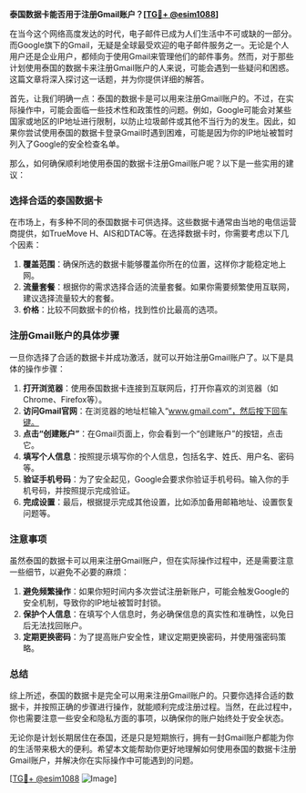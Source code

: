 **泰国数据卡能否用于注册Gmail账户？[[TG💪+ @esim1088](https://t.me/s/esim1088)]**

在当今这个网络高度发达的时代，电子邮件已成为人们生活中不可或缺的一部分。而Google旗下的Gmail，无疑是全球最受欢迎的电子邮件服务之一。无论是个人用户还是企业用户，都倾向于使用Gmail来管理他们的邮件事务。然而，对于那些计划使用泰国的数据卡来注册Gmail账户的人来说，可能会遇到一些疑问和困惑。这篇文章将深入探讨这一话题，并为你提供详细的解答。

首先，让我们明确一点：泰国的数据卡是可以用来注册Gmail账户的。不过，在实际操作中，可能会面临一些技术性和政策性的问题。例如，Google可能会对某些国家或地区的IP地址进行限制，以防止垃圾邮件或其他不当行为的发生。因此，如果你尝试使用泰国的数据卡登录Gmail时遇到困难，可能是因为你的IP地址被暂时列入了Google的安全检查名单。

那么，如何确保顺利地使用泰国的数据卡注册Gmail账户呢？以下是一些实用的建议：

### 选择合适的泰国数据卡

在市场上，有多种不同的泰国数据卡可供选择。这些数据卡通常由当地的电信运营商提供，如TrueMove H、AIS和DTAC等。在选择数据卡时，你需要考虑以下几个因素：

1. **覆盖范围**：确保所选的数据卡能够覆盖你所在的位置，这样你才能稳定地上网。
2. **流量套餐**：根据你的需求选择合适的流量套餐。如果你需要频繁使用互联网，建议选择流量较大的套餐。
3. **价格**：比较不同数据卡的价格，找到性价比最高的选项。

### 注册Gmail账户的具体步骤

一旦你选择了合适的数据卡并成功激活，就可以开始注册Gmail账户了。以下是具体的操作步骤：

1. **打开浏览器**：使用泰国数据卡连接到互联网后，打开你喜欢的浏览器（如Chrome、Firefox等）。
2. **访问Gmail官网**：在浏览器的地址栏输入“www.gmail.com”，然后按下回车键。
3. **点击“创建账户”**：在Gmail页面上，你会看到一个“创建账户”的按钮，点击它。
4. **填写个人信息**：按照提示填写你的个人信息，包括名字、姓氏、用户名、密码等。
5. **验证手机号码**：为了安全起见，Google会要求你验证手机号码。输入你的手机号码，并按照提示完成验证。
6. **完成设置**：最后，根据提示完成其他设置，比如添加备用邮箱地址、设置恢复问题等。

### 注意事项

虽然泰国的数据卡可以用来注册Gmail账户，但在实际操作过程中，还是需要注意一些细节，以避免不必要的麻烦：

1. **避免频繁操作**：如果你短时间内多次尝试注册新账户，可能会触发Google的安全机制，导致你的IP地址被暂时封锁。
2. **保护个人信息**：在填写个人信息时，务必确保信息的真实性和准确性，以免日后无法找回账户。
3. **定期更换密码**：为了提高账户安全性，建议定期更换密码，并使用强密码策略。

### 总结

综上所述，泰国的数据卡是完全可以用来注册Gmail账户的。只要你选择合适的数据卡，并按照正确的步骤进行操作，就能顺利完成注册过程。当然，在此过程中，你也需要注意一些安全和隐私方面的事项，以确保你的账户始终处于安全状态。

无论你是计划长期居住在泰国，还是只是短期旅行，拥有一封Gmail账户都能为你的生活带来极大的便利。希望本文能帮助你更好地理解如何使用泰国的数据卡注册Gmail账户，并解决你在实际操作中可能遇到的问题。

[[TG💪+ @esim1088](https://t.me/s/esim1088) ![Image](https://i.postimg.cc/4NQfJmqS/Snipaste-2025-05-13-00-14-12.png)]